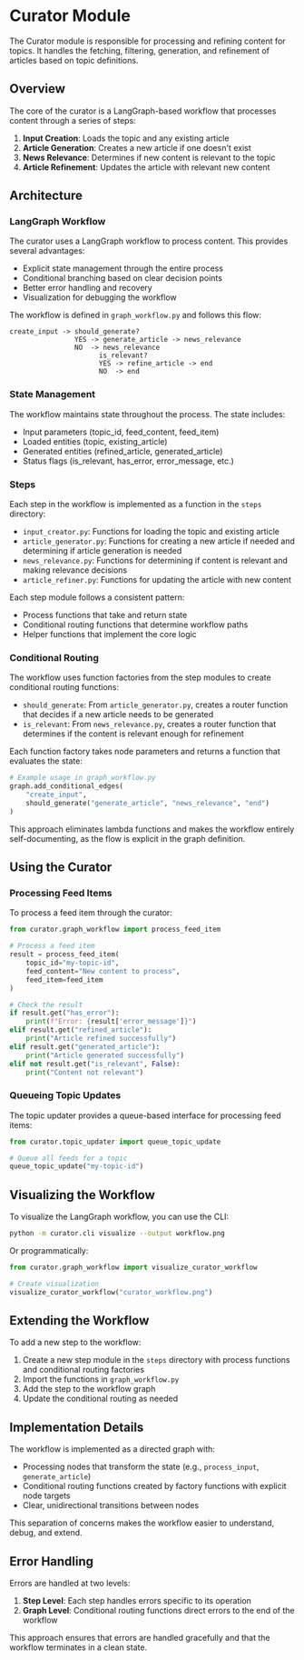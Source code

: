 # Curator Module

The Curator module is responsible for processing and refining content for topics. It handles the fetching, filtering, generation, and refinement of articles based on topic definitions.

## Overview

The core of the curator is a LangGraph-based workflow that processes content through a series of steps:

1. **Input Creation**: Loads the topic and any existing article
2. **Article Generation**: Creates a new article if one doesn't exist
3. **News Relevance**: Determines if new content is relevant to the topic
4. **Article Refinement**: Updates the article with relevant new content

## Architecture

### LangGraph Workflow

The curator uses a LangGraph workflow to process content. This provides several advantages:

- Explicit state management through the entire process
- Conditional branching based on clear decision points
- Better error handling and recovery
- Visualization for debugging the workflow

The workflow is defined in `graph_workflow.py` and follows this flow:

```
create_input -> should_generate? 
                YES -> generate_article -> news_relevance 
                NO  -> news_relevance
                      is_relevant? 
                      YES -> refine_article -> end
                      NO  -> end
```

### State Management

The workflow maintains state throughout the process. The state includes:

- Input parameters (topic_id, feed_content, feed_item)
- Loaded entities (topic, existing_article)
- Generated entities (refined_article, generated_article)
- Status flags (is_relevant, has_error, error_message, etc.)

### Steps

Each step in the workflow is implemented as a function in the `steps` directory:

- `input_creator.py`: Functions for loading the topic and existing article
- `article_generator.py`: Functions for creating a new article if needed and determining if article generation is needed
- `news_relevance.py`: Functions for determining if content is relevant and making relevance decisions
- `article_refiner.py`: Functions for updating the article with new content

Each step module follows a consistent pattern:
- Process functions that take and return state
- Conditional routing functions that determine workflow paths
- Helper functions that implement the core logic

### Conditional Routing

The workflow uses function factories from the step modules to create conditional routing functions:

- `should_generate`: From `article_generator.py`, creates a router function that decides if a new article needs to be generated
- `is_relevant`: From `news_relevance.py`, creates a router function that determines if the content is relevant enough for refinement

Each function factory takes node parameters and returns a function that evaluates the state:

```python
# Example usage in graph_workflow.py
graph.add_conditional_edges(
    "create_input",
    should_generate("generate_article", "news_relevance", "end")
)
```

This approach eliminates lambda functions and makes the workflow entirely self-documenting, as the flow is explicit in the graph definition.

## Using the Curator

### Processing Feed Items

To process a feed item through the curator:

```python
from curator.graph_workflow import process_feed_item

# Process a feed item
result = process_feed_item(
    topic_id="my-topic-id",
    feed_content="New content to process",
    feed_item=feed_item
)

# Check the result
if result.get("has_error"):
    print(f"Error: {result['error_message']}")
elif result.get("refined_article"):
    print("Article refined successfully")
elif result.get("generated_article"):
    print("Article generated successfully")
elif not result.get("is_relevant", False):
    print("Content not relevant")
```

### Queueing Topic Updates

The topic updater provides a queue-based interface for processing feed items:

```python
from curator.topic_updater import queue_topic_update

# Queue all feeds for a topic
queue_topic_update("my-topic-id")
```

## Visualizing the Workflow

To visualize the LangGraph workflow, you can use the CLI:

```bash
python -m curator.cli visualize --output workflow.png
```

Or programmatically:

```python
from curator.graph_workflow import visualize_curator_workflow

# Create visualization
visualize_curator_workflow("curator_workflow.png")
```

## Extending the Workflow

To add a new step to the workflow:

1. Create a new step module in the `steps` directory with process functions and conditional routing factories
2. Import the functions in `graph_workflow.py`
3. Add the step to the workflow graph
4. Update the conditional routing as needed

## Implementation Details

The workflow is implemented as a directed graph with:
- Processing nodes that transform the state (e.g., `process_input`, `generate_article`)
- Conditional routing functions created by factory functions with explicit node targets
- Clear, unidirectional transitions between nodes

This separation of concerns makes the workflow easier to understand, debug, and extend.

## Error Handling

Errors are handled at two levels:

1. **Step Level**: Each step handles errors specific to its operation
2. **Graph Level**: Conditional routing functions direct errors to the end of the workflow

This approach ensures that errors are handled gracefully and that the workflow terminates in a clean state. 